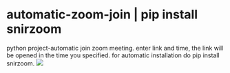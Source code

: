 # automatic-zoom-join | pip install snirzoom
python project-automatic join zoom meeting. enter link and time, the link will be opened in the time you specified.
for automatic installation do pip install snirzoom.
![](https://i.postimg.cc/x1PLrmMh/Screenshot-16.png)
